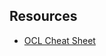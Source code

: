 

## Resources
- [OCL Cheat Sheet](http://www.cs.utep.edu/cheon/cs3360/project/proj1/ocl-ref-short.pdf)
